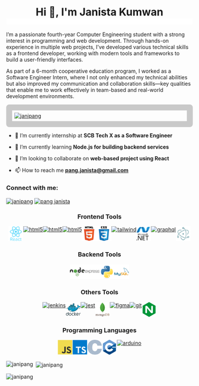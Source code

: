 <h1 align="center" style="border-bottom: 1rem solid white;">Hi 👋, I'm Janista Kumwan</h1>
<p style="text-align: start;">
  I’m a passionate fourth-year Computer Engineering student with a strong interest in programming and web development. Through hands-on experience in multiple web projects, I’ve developed various technical skills as a frontend developer, working with modern tools and frameworks to build a user-friendly interfaces. 
</p>
<p align="start">
  As part of a 6-month cooperative education program, I worked as a Software Engineer Intern, where I not only enhanced my technical abilities but also improved my communication and collaboration skills—key qualities that enable me to work effectively in team-based and real-world development environments.
</p>

<p style="text-align: start; border: 1rem solid #C9C9C9; border-radius: 8px; padding: 6px;">
  <a href="https://github.com/ryo-ma/github-profile-trophy">
    <img src="https://github-profile-trophy.vercel.app/?username=janipang" alt="janipang" />
  </a> 
</p>

- 🔭 I’m currently internship at **SCB Tech X as a Software Engineer**

- 🌱 I’m currently learning **Node.js for building backend services**

- 👯 I’m looking to collaborate on **web-based project using React**

- 📫 How to reach me **pang.janista@gmail.com**

<h3 align="left">Connect with me:</h3>
<p align="left">
<a href="https://linkedin.com/in/janipang" target="blank"><img align="center" src="https://raw.githubusercontent.com/rahuldkjain/github-profile-readme-generator/master/src/images/icons/Social/linked-in-alt.svg" alt="janipang" height="30" width="40" /></a>
<a href="https://fb.com/pang janista" target="blank"><img align="center" src="https://raw.githubusercontent.com/rahuldkjain/github-profile-readme-generator/master/src/images/icons/Social/facebook.svg" alt="pang janista" height="30" width="40" /></a>
</p>

<h3 align="center">Frontend Tools</h3>
<span style="display: flex; flex-gap: 36px; width: 100%; justify-content: center;">
  <a href="https://reactjs.org/" target="_blank" rel="noreferrer"> 
    <img src="https://raw.githubusercontent.com/devicons/devicon/master/icons/react/react-original-wordmark.svg" alt="react" width="40" height="40"/>
  </a> 
  <a href="https://nextjs.org/" target="_blank" rel="noreferrer"> 
    <svg role="img" viewBox="0 0 40 40" xmlns="http://www.w3.org/2000/svg"><title>Next.js</title><path d="M18.665 21.978C16.758 23.255 14.465 24 12 24 5.377 24 0 18.623 0 12S5.377 0 12 0s12 5.377 12 12c0 3.583-1.574 6.801-4.067 9.001L9.219 7.2H7.2v9.596h1.615V9.251l9.85 12.727Zm-3.332-8.533 1.6 2.061V7.2h-1.6v6.245Z"/></svg>
  </a>  
  <a href="https://vite.dev/" target="_blank" rel="noreferrer"> 
      <img src="https://upload.wikimedia.org/wikipedia/commons/thumb/f/f1/Vitejs-logo.svg/250px-Vitejs-logo.svg.png" alt="html5" width="40" height="40"/> 
  </a>  
  <a href="https://ui.shadcn.com/" target="_blank" rel="noreferrer"> 
      <img src="https://ui.shadcn.com/apple-touch-icon.png" alt="html5" width="40" height="40"/> 
  </a>  
  <a href="https://heroui.com/" target="_blank" rel="noreferrer"> 
      <img src="https://miro.medium.com/v2/resize:fit:894/1*g3__pm_lR-DmydNSyS4I6g.png" alt="html5" width="80" height="40"/> 
  </a> 
  <a href="https://www.w3.org/html/" target="_blank" rel="noreferrer"> 
      <img src="https://raw.githubusercontent.com/devicons/devicon/master/icons/html5/html5-original-wordmark.svg" alt="html5" width="40" height="40"/> 
  </a> 
  <a href="https://www.w3schools.com/css/" target="_blank" rel="noreferrer"> 
    <img src="https://raw.githubusercontent.com/devicons/devicon/master/icons/css3/css3-original-wordmark.svg" alt="css3" width="40" height="40"/> 
  </a> 
  <a href="https://tailwindcss.com/" target="_blank" rel="noreferrer">
    <img src="https://www.vectorlogo.zone/logos/tailwindcss/tailwindcss-icon.svg" alt="tailwind" width="40" height="40"/> 
  </a> 
  <a href="https://dotnet.microsoft.com/" target="_blank" rel="noreferrer"> 
    <img src="https://raw.githubusercontent.com/devicons/devicon/master/icons/dot-net/dot-net-original-wordmark.svg" alt="dotnet" width="40" height="40"/> 
  </a>
  <a href="https://graphql.org" target="_blank" rel="noreferrer"> 
      <img src="https://www.vectorlogo.zone/logos/graphql/graphql-icon.svg" alt="graphql" width="40" height="40"/> 
  </a> 
  <a href="https://www.electronjs.org" target="_blank" rel="noreferrer"> 
    <img src="https://raw.githubusercontent.com/devicons/devicon/master/icons/electron/electron-original.svg" alt="electron" width="40" height="40"/> 
  </a> 
</span>

<h3 align="center">Backend Tools</h3>
<span style="display: flex; flex-gap: 36px; width: 100%; justify-content: center;">
  <a href="https://nodejs.org" target="_blank" rel="noreferrer"> 
    <img src="https://raw.githubusercontent.com/devicons/devicon/master/icons/nodejs/nodejs-original-wordmark.svg" alt="nodejs" width="40" height="40"/>
  </a>
  <a href="https://expressjs.com" target="_blank" rel="noreferrer"> 
    <img src="https://raw.githubusercontent.com/devicons/devicon/master/icons/express/express-original-wordmark.svg" alt="express" width="40" height="40"/> 
  </a>
  <a href="https://www.python.org" target="_blank" rel="noreferrer"> 
    <img src="https://raw.githubusercontent.com/devicons/devicon/master/icons/python/python-original.svg" alt="python" width="40" height="40"/> 
  </a>
  <a href="https://www.mysql.com/" target="_blank" rel="noreferrer"> 
    <img src="https://raw.githubusercontent.com/devicons/devicon/master/icons/mysql/mysql-original-wordmark.svg" alt="mysql" width="40" height="40"/> 
  </a>
</span>

<h3 align="center">Others Tools</h3>
<span style="display: flex; flex-gap: 36px; width: 100%; justify-content: center;">
  <a href="https://www.jenkins.io" target="_blank" rel="noreferrer"> 
    <img src="https://www.vectorlogo.zone/logos/jenkins/jenkins-icon.svg" alt="jenkins" width="40" height="40"/> 
  </a>
  <a href="https://www.docker.com/" target="_blank" rel="noreferrer"> 
    <img src="https://raw.githubusercontent.com/devicons/devicon/master/icons/docker/docker-original-wordmark.svg" alt="docker" width="40" height="40"/>
  </a> 
  <a href="https://jestjs.io" target="_blank" rel="noreferrer"> 
      <img src="https://www.vectorlogo.zone/logos/jestjsio/jestjsio-icon.svg" alt="jest" width="40" height="40"/>
  </a>
  <a href="https://www.mongodb.com/" target="_blank" rel="noreferrer"> 
        <img src="https://raw.githubusercontent.com/devicons/devicon/master/icons/mongodb/mongodb-original-wordmark.svg" alt="mongodb" width="40" height="40"/>
  </a> 
  <a href="https://www.figma.com/" target="_blank" rel="noreferrer"> 
    <img src="https://www.vectorlogo.zone/logos/figma/figma-icon.svg" alt="figma" width="40" height="40"/>
  </a>
  <a href="https://git-scm.com/" target="_blank" rel="noreferrer"> 
    <img src="https://www.vectorlogo.zone/logos/git-scm/git-scm-icon.svg" alt="git" width="40" height="40"/> 
  </a>
  <a href="https://www.nginx.com" target="_blank" rel="noreferrer">
    <img src="https://raw.githubusercontent.com/devicons/devicon/master/icons/nginx/nginx-original.svg" alt="nginx" width="40" height="40"/> 
  </a> 
</span>


<h3 align="center">Programming Languages</h3>
<span style="display: flex; flex-gap: 36px; width: 100%; justify-content: center;">
  <a href="https://developer.mozilla.org/en-US/docs/Web/JavaScript" target="_blank" rel="noreferrer"> 
    <img src="https://raw.githubusercontent.com/devicons/devicon/master/icons/javascript/javascript-original.svg" alt="javascript" width="40" height="40"/>
  </a> 
  <a href="https://www.typescriptlang.org/" target="_blank" rel="noreferrer"> 
      <img src="https://raw.githubusercontent.com/devicons/devicon/master/icons/typescript/typescript-original.svg" alt="typescript" width="40" height="40"/> 
  </a>
  <a href="https://www.cprogramming.com/" target="_blank" rel="noreferrer"> 
    <img src="https://raw.githubusercontent.com/devicons/devicon/master/icons/c/c-original.svg" alt="c" width="40" height="40"/>
  </a> 
  <a href="https://www.w3schools.com/cpp/" target="_blank" rel="noreferrer"> 
    <img src="https://raw.githubusercontent.com/devicons/devicon/master/icons/cplusplus/cplusplus-original.svg" alt="cplusplus" width="40" height="40"/> 
  </a> 
  <a href="https://www.arduino.cc/" target="_blank" rel="noreferrer"> 
    <img src="https://cdn.worldvectorlogo.com/logos/arduino-1.svg" alt="arduino" width="40" height="40"/> 
  </a> 
</span>

<p>
  <img align="left" src="https://github-readme-stats.vercel.app/api/top-langs?username=janipang&show_icons=true&locale=en&layout=compact" alt="janipang" />
</p>

<p>&nbsp;
  <img align="center" src="https://github-readme-stats.vercel.app/api?username=janipang&show_icons=true&locale=en" alt="janipang" />
</p>

<p>
  <img align="center" src="https://github-readme-streak-stats.herokuapp.com/?user=janipang&" alt="janipang" />
</p>
